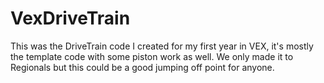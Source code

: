 # VexDriveTrain
This was the DriveTrain code I created for my first year in VEX, it's mostly the template code with some piston work as well. We only made it to Regionals but this could be a good jumping off point for anyone.
